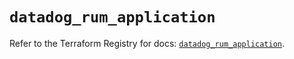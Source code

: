 # `datadog_rum_application`

Refer to the Terraform Registry for docs: [`datadog_rum_application`](https://registry.terraform.io/providers/datadog/datadog/3.77.0/docs/resources/rum_application).
